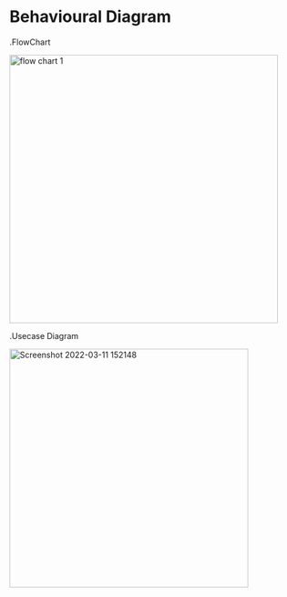 # Behavioural Diagram

.FlowChart

<img width="471" alt="flow chart 1" src="https://user-images.githubusercontent.com/98905874/157844006-d9d1cad6-97d0-4123-8759-8219e5d56035.png">

.Usecase Diagram

<img width="419" alt="Screenshot 2022-03-11 152148" src="https://user-images.githubusercontent.com/98905874/157844723-5055f8f8-3f10-48b5-a680-8c9844ec9af2.png">
